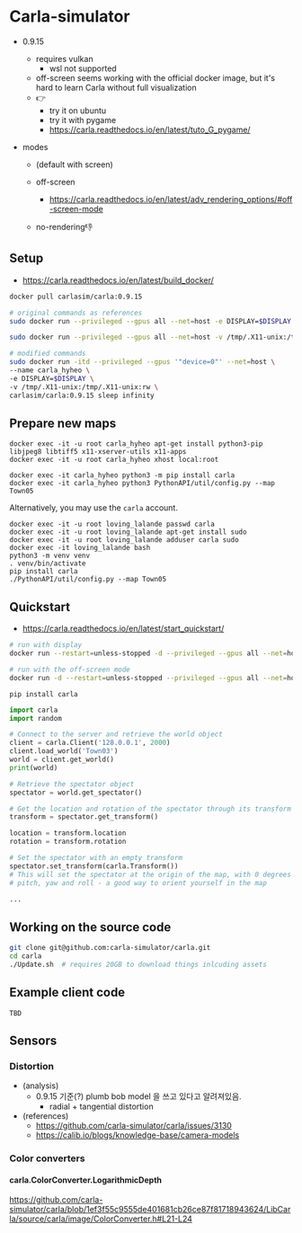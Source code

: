 # Carla-simulator



- 0.9.15

  - requires vulkan
    - wsl not supported
  - off-screen seems working with the official docker image, but it's hard to learn Carla without full visualization
  - 👉
    - try it on ubuntu
    - try it with pygame
    - https://carla.readthedocs.io/en/latest/tuto_G_pygame/
- modes

  - (default with screen)

  - off-screen
    - https://carla.readthedocs.io/en/latest/adv_rendering_options/#off-screen-mode

  - no-rendering👎



## Setup

- https://carla.readthedocs.io/en/latest/build_docker/

```bash
docker pull carlasim/carla:0.9.15

# original commands as references
sudo docker run --privileged --gpus all --net=host -e DISPLAY=$DISPLAY carlasim/carla:0.9.12 /bin/bash ./CarlaUE4.sh

sudo docker run --privileged --gpus all --net=host -v /tmp/.X11-unix:/tmp/.X11-unix:rw carlasim/carla:0.9.15 /bin/bash ./CarlaUE4.sh -RenderOffScreen

# modified commands
sudo docker run -itd --privileged --gpus '"device=0"' --net=host \
--name carla_hyheo \
-e DISPLAY=$DISPLAY \
-v /tmp/.X11-unix:/tmp/.X11-unix:rw \
carlasim/carla:0.9.15 sleep infinity
```



## Prepare new maps

```
docker exec -it -u root carla_hyheo apt-get install python3-pip libjpeg8 libtiff5 x11-xserver-utils x11-apps
docker exec -it -u root carla_hyheo xhost local:root

docker exec -it carla_hyheo python3 -m pip install carla
docker exec -it carla_hyheo python3 PythonAPI/util/config.py --map Town05
```



Alternatively, you may use the `carla` account.

```
docker exec -it -u root loving_lalande passwd carla
docker exec -it -u root loving_lalande apt-get install sudo
docker exec -it -u root loving_lalande adduser carla sudo
docker exec -it loving_lalande bash
python3 -m venv venv
. venv/bin/activate
pip install carla
./PythonAPI/util/config.py --map Town05
```





## Quickstart

- https://carla.readthedocs.io/en/latest/start_quickstart/

```sh
# run with display
docker run --restart=unless-stopped -d --privileged --gpus all --net=host -e DISPLAY=$DISPLAY carlasim/carla:0.9.15 /bin/bash ./CarlaUE4.sh

# run with the off-screen mode
docker run -d --restart=unless-stopped --privileged --gpus all --net=host -v /tmp/.X11-unix:/tmp/.X11-unix:rw carlasim/carla:0.9.15 /bin/bash ./CarlaUE4.sh -RenderOffScreen
```



```
pip install carla
```



```py
import carla
import random

# Connect to the server and retrieve the world object
client = carla.Client('128.0.0.1', 2000)
client.load_world('Town03')
world = client.get_world()
print(world)

# Retrieve the spectator object
spectator = world.get_spectator()

# Get the location and rotation of the spectator through its transform
transform = spectator.get_transform()

location = transform.location
rotation = transform.rotation

# Set the spectator with an empty transform
spectator.set_transform(carla.Transform())
# This will set the spectator at the origin of the map, with 0 degrees
# pitch, yaw and roll - a good way to orient yourself in the map

...
```



## Working on the source code

```bash
git clone git@github.com:carla-simulator/carla.git
cd carla
./Update.sh  # requires 20GB to download things inlcuding assets
```



## Example client code

```
TBD
```



## Sensors

### Distortion

- (analysis)
  - 0.9.15 기준(?) plumb bob model 을 쓰고 있다고 알려져있음.
    - radial + tangential distortion
- (references)
  - https://github.com/carla-simulator/carla/issues/3130
  - https://calib.io/blogs/knowledge-base/camera-models

### Color converters

#### carla.ColorConverter.LogarithmicDepth

https://github.com/carla-simulator/carla/blob/1ef3f55c9555de401681cb26ce87f81718943624/LibCarla/source/carla/image/ColorConverter.h#L21-L24
